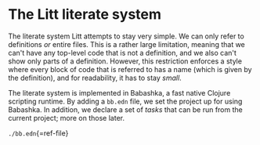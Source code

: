 # The Litt literate system

The literate system Litt attempts to stay very simple. We can only refer
to definitions *or* entire files. This is a rather large limitation,
meaning that we can't have any top-level code that is not a definition,
and we also can't show only parts of a definition. However, this
restriction enforces a style where every block of code that is referred
to has a name (which is given by the definition), and for readability,
it has to stay *small*.

The literate system is implemented in Babashka, a fast native Clojure
scripting runtime. By adding a `bb.edn` file, we set the project up for
using Babashka. In addition, we declare a set of *tasks* that can be run
from the current project; more on those later.

`./bb.edn`{=ref-file}
